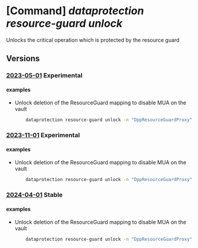 # [Command] _dataprotection resource-guard unlock_

Unlocks the critical operation which is protected by the resource guard

## Versions

### [2023-05-01](/Resources/mgmt-plane/L3N1YnNjcmlwdGlvbnMve30vcmVzb3VyY2Vncm91cHMve30vcHJvdmlkZXJzL21pY3Jvc29mdC5kYXRhcHJvdGVjdGlvbi9iYWNrdXB2YXVsdHMve30vYmFja3VwcmVzb3VyY2VndWFyZHByb3hpZXMve30vdW5sb2NrZGVsZXRl/2023-05-01.xml) **Experimental**

<!-- mgmt-plane /subscriptions/{}/resourcegroups/{}/providers/microsoft.dataprotection/backupvaults/{}/backupresourceguardproxies/{}/unlockdelete 2023-05-01 -->

#### examples

- Unlock deletion of the ResourceGuard mapping to disable MUA on the vault
    ```bash
        dataprotection resource-guard unlock -n "DppResourceGuardProxy" -g "sampleRG" -v "sampleVault" --resource-guard-operation-requests "DisableMUA" --resource-to-be-deleted "/subscriptions/00000000-0000-0000-0000-000000000000/resourceGroups/sampleRG/providers/Microsoft.DataProtection/backupVaults/sampleVault/backupResourceGuardProxies/DppResourceGuardProxy"
    ```

### [2023-11-01](/Resources/mgmt-plane/L3N1YnNjcmlwdGlvbnMve30vcmVzb3VyY2Vncm91cHMve30vcHJvdmlkZXJzL21pY3Jvc29mdC5kYXRhcHJvdGVjdGlvbi9iYWNrdXB2YXVsdHMve30vYmFja3VwcmVzb3VyY2VndWFyZHByb3hpZXMve30vdW5sb2NrZGVsZXRl/2023-11-01.xml) **Experimental**

<!-- mgmt-plane /subscriptions/{}/resourcegroups/{}/providers/microsoft.dataprotection/backupvaults/{}/backupresourceguardproxies/{}/unlockdelete 2023-11-01 -->

#### examples

- Unlock deletion of the ResourceGuard mapping to disable MUA on the vault
    ```bash
        dataprotection resource-guard unlock -n "DppResourceGuardProxy" -g "sampleRG" -v "sampleVault" --resource-guard-operation-requests "DisableMUA" --resource-to-be-deleted "/subscriptions/00000000-0000-0000-0000-000000000000/resourceGroups/sampleRG/providers/Microsoft.DataProtection/backupVaults/sampleVault/backupResourceGuardProxies/DppResourceGuardProxy"
    ```

### [2024-04-01](/Resources/mgmt-plane/L3N1YnNjcmlwdGlvbnMve30vcmVzb3VyY2Vncm91cHMve30vcHJvdmlkZXJzL21pY3Jvc29mdC5kYXRhcHJvdGVjdGlvbi9iYWNrdXB2YXVsdHMve30vYmFja3VwcmVzb3VyY2VndWFyZHByb3hpZXMve30vdW5sb2NrZGVsZXRl/2024-04-01.xml) **Stable**

<!-- mgmt-plane /subscriptions/{}/resourcegroups/{}/providers/microsoft.dataprotection/backupvaults/{}/backupresourceguardproxies/{}/unlockdelete 2024-04-01 -->

#### examples

- Unlock deletion of the ResourceGuard mapping to disable MUA on the vault
    ```bash
        dataprotection resource-guard unlock -n "DppResourceGuardProxy" -g "sampleRG" -v "sampleVault" --resource-guard-operation-requests "DisableMUA" --resource-to-be-deleted "/subscriptions/00000000-0000-0000-0000-000000000000/resourceGroups/sampleRG/providers/Microsoft.DataProtection/backupVaults/sampleVault/backupResourceGuardProxies/DppResourceGuardProxy"
    ```
